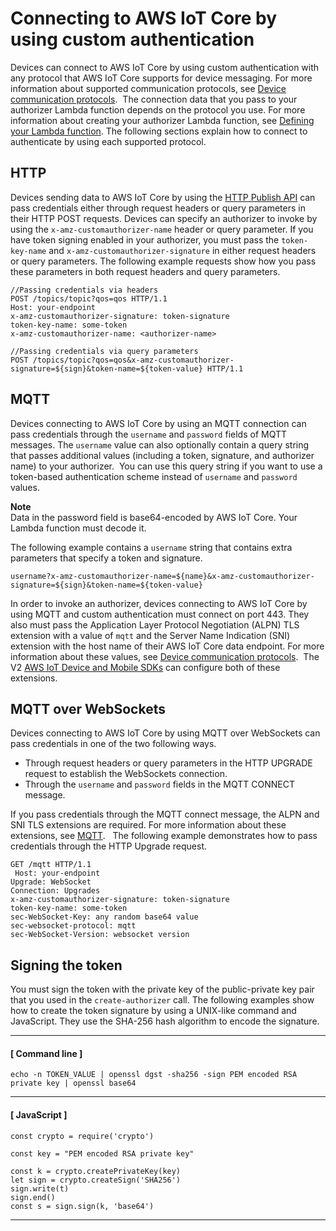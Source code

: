 # Connecting to AWS IoT Core by using custom authentication<a name="custom-auth"></a>

 Devices can connect to AWS IoT Core by using custom authentication with any protocol that AWS IoT Core supports for device messaging\. For more information about supported communication protocols, see [Device communication protocols](protocols.md)\.  The connection data that you pass to your authorizer Lambda function depends on the protocol you use\. For more information about creating your authorizer Lambda function, see [Defining your Lambda function](config-custom-auth.md#custom-auth-lambda)\. The following sections explain how to connect to authenticate by using each supported protocol\. 

## HTTP<a name="custom-auth-http"></a>

 Devices sending data to AWS IoT Core by using the [HTTP Publish API](https://docs.aws.amazon.com/iot/latest/apireference/API_iotdata_Publish.html) can pass credentials either through request headers or query parameters in their HTTP POST requests\. Devices can specify an authorizer to invoke by using the `x-amz-customauthorizer-name` header or query parameter\. If you have token signing enabled in your authorizer, you must pass the `token-key-name` and `x-amz-customauthorizer-signature` in either request headers or query parameters\. The following example requests show how you pass these parameters in both request headers and query parameters\. 

```
//Passing credentials via headers
POST /topics/topic?qos=qos HTTP/1.1
Host: your-endpoint 
x-amz-customauthorizer-signature: token-signature
token-key-name: some-token 
x-amz-customauthorizer-name: <authorizer-name>

//Passing credentials via query parameters
POST /topics/topic?qos=qos&x-amz-customauthorizer-signature=${sign}&token-name=${token-value} HTTP/1.1
```

## MQTT<a name="custom-auth-mqtt"></a>

 Devices connecting to AWS IoT Core by using an MQTT connection can pass credentials through the `username` and `password` fields of MQTT messages\. The `username` value can also optionally contain a query string that passes additional values \(including a token, signature, and authorizer name\) to your authorizer\.  You can use this query string if you want to use a token\-based authentication scheme instead of `username` and `password` values\.  

**Note**  
 Data in the password field is base64\-encoded by AWS IoT Core\. Your Lambda function must decode it\. 

 The following example contains a `username` string that contains extra parameters that specify a token and signature\.  

 `username?x-amz-customauthorizer-name=${name}&x-amz-customauthorizer-signature=${sign}&token-name=${token-value}` 

 In order to invoke an authorizer, devices connecting to AWS IoT Core by using MQTT and custom authentication must connect on port 443\. They also must pass the Application Layer Protocol Negotiation \(ALPN\) TLS extension with a value of `mqtt` and the Server Name Indication \(SNI\) extension with the host name of their AWS IoT Core data endpoint\. For more information about these values, see [Device communication protocols](protocols.md)\.  The V2 [AWS IoT Device and Mobile SDKs](iot-sdks.md) can configure both of these extensions\.    

## MQTT over WebSockets<a name="custom-auth-websockets"></a>

 Devices connecting to AWS IoT Core by using MQTT over WebSockets can pass credentials in one of the two following ways\. 
+ Through request headers or query parameters in the HTTP UPGRADE request to establish the WebSockets connection\.
+ Through the `username` and `password` fields in the MQTT CONNECT message\.

 If you pass credentials through the MQTT connect message, the ALPN and SNI TLS extensions are required\. For more information about these extensions, see [MQTT](#custom-auth-mqtt)\.   The following example demonstrates how to pass credentials through the HTTP Upgrade request\. 

```
GET /mqtt HTTP/1.1
 Host: your-endpoint 
Upgrade: WebSocket 
Connection: Upgrades 
x-amz-customauthorizer-signature: token-signature
token-key-name: some-token 
sec-WebSocket-Key: any random base64 value 
sec-websocket-protocol: mqtt 
sec-WebSocket-Version: websocket version
```

## Signing the token<a name="custom-auth-token-signature"></a>

You must sign the token with the private key of the public\-private key pair that you used in the `create-authorizer` call\. The following examples show how to create the token signature by using a UNIX\-like command and JavaScript\. They use the SHA\-256 hash algorithm to encode the signature\.

------
#### [ Command line ]

```
echo -n TOKEN_VALUE | openssl dgst -sha256 -sign PEM encoded RSA private key | openssl base64
```

------
#### [ JavaScript ]

```
const crypto = require('crypto')

const key = "PEM encoded RSA private key"

const k = crypto.createPrivateKey(key)
let sign = crypto.createSign('SHA256')
sign.write(t)
sign.end()
const s = sign.sign(k, 'base64')
```

------
